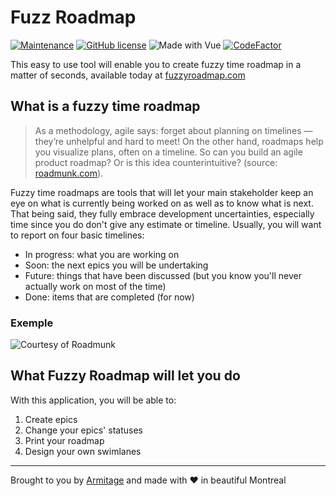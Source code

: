 # Fuzz Roadmap

[![Maintenance](https://img.shields.io/badge/Maintained%3F-yes-green.svg)](https://github.com/Armitage35/fuzzy-roadmap/graphs/commit-activity)
[![GitHub license](https://img.shields.io/github/license/Naereen/StrapDown.js.svg)](https://github.com/Armitage35/fuzzy-roadmap/blob/dev/LICENSE)
![Made with Vue](https://img.shields.io/badge/Made%20with-Vue.js-%2341b883)
[![CodeFactor](https://www.codefactor.io/repository/github/armitage35/fuzzy-roadmap/badge)](https://www.codefactor.io/repository/github/armitage35/fuzzy-roadmap)

This easy to use tool will enable you to create fuzzy time roadmap in a matter of seconds, available today at [fuzzyroadmap.com](https://www.fuzzyroadmap.com/)

## What is a fuzzy time roadmap

> As a methodology, agile says: forget about planning on timelines — they’re unhelpful and hard to meet! On the other hand, roadmaps help you visualize plans, often on a timeline. So can you build an agile product roadmap? Or is this idea counterintuitive? (source: [roadmunk.com](https://roadmunk.com/guides/are-agile-product-roadmaps-counterintuitive/)).

Fuzzy time roadmaps are tools that will let your main stakeholder keep an eye on what is currently being worked on as well as to know what is next. That being said, they fully embrace development uncertainties, especially time since you do don't give any estimate or timeline. Usually, you will want to report on four basic timelines:

- In progress: what you are working on
- Soon: the next epics you will be undertaking
- Future: things that have been discussed (but you know you'll never actually work on most of the time)
- Done: items that are  completed (for now)

### Exemple

![Courtesy of Roadmunk](https://roadmunk.com/blog/wp-content/uploads/2017/03/Theme-View.png)

## What Fuzzy Roadmap will let you do

With this application, you will be able to:

1. Create epics
1. Change your epics' statuses
1. Print your roadmap
1. Design your own swimlanes

---
Brought to you by [Armitage](https://armitageweb.net) and made with :heart: in beautiful Montreal
